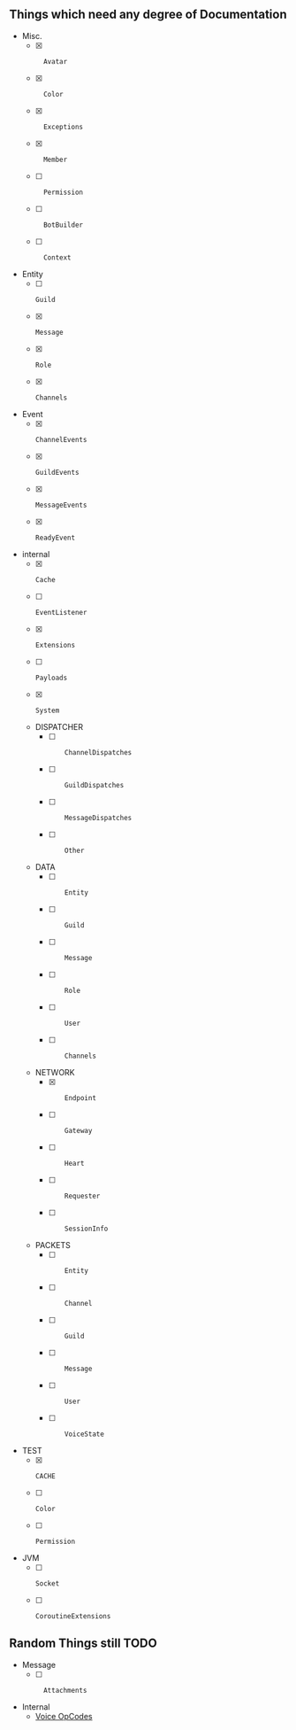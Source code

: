 ## Things which need any degree of Documentation

- Misc.
    - [x]       Avatar 
    - [x]       Color
    - [x]       Exceptions
    - [x]       Member
    - [ ]       Permission
    - [ ]       BotBuilder
    - [ ]       Context
- Entity
    - [ ]     Guild
    - [x]     Message
    - [x]     Role
    - [x]     Channels
- Event
    - [x]     ChannelEvents
    - [x]     GuildEvents
    - [x]     MessageEvents
    - [x]     ReadyEvent
- internal
    - [x]     Cache
    - [ ]     EventListener
    - [x]     Extensions
    - [ ]     Payloads
    - [x]     System
    - DISPATCHER
        - [ ]         ChannelDispatches
        - [ ]         GuildDispatches
        - [ ]         MessageDispatches
        - [ ]         Other
    - DATA
        - [ ]         Entity
        - [ ]         Guild
        - [ ]         Message
        - [ ]         Role
        - [ ]         User
        - [ ]         Channels
    - NETWORK
        - [x]         Endpoint
        - [ ]         Gateway
        - [ ]         Heart
        - [ ]         Requester
        - [ ]         SessionInfo
    - PACKETS
        - [ ]         Entity
        - [ ]         Channel
        - [ ]         Guild
        - [ ]         Message
        - [ ]         User
        - [ ]         VoiceState
- TEST
    - [x]     CACHE
    - [ ]     Color
    - [ ]     Permission
- JVM
    - [ ]     Socket
    - [ ]     CoroutineExtensions

## Random Things still TODO

- Message
    - [ ]       Attachments
- Internal
    - [Voice OpCodes](https://discordapp.com/developers/docs/topics/opcodes-and-status-codes#voice)
